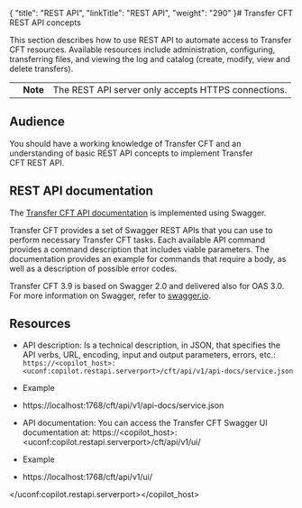 {
    "title": "REST API",
    "linkTitle": "REST API",
    "weight": "290"
}# <span>Transfer CFT</span> REST API concepts



This section describes how to use REST API to automate access to <span>Transfer CFT</span> resources. Available resources include administration, configuring, transferring files, and viewing the log and catalog (create, modify, view and delete transfers).



<table data-cellpadding="0" data-cellspacing="0">
<tbody>
<tr>
<td data-valign="top"></td>
<td data-valign="top"><span><strong>Note</strong></span></td>
<td data-mc-autonum="&lt;b&gt;Note&lt;/b&gt;" data-valign="top">The REST API server only accepts HTTPS connections.</td>
</tr>
</tbody>
</table>



## Audience



You should have a working knowledge of <span>Transfer CFT</span> and an understanding of basic REST API concepts to implement <span>Transfer CFT</span> REST API.



## REST API documentation



The [Transfer CFT API documentation](http://apidocs.axway.com/swagger-ui/index.html?productname=transfercft&amp;productversion=3.8&amp;filename=transfercft-swagger-api.json) is implemented using Swagger.



<span>Transfer CFT</span> provides a set of Swagger REST APIs that you can use to perform necessary <span>Transfer CFT</span> tasks. Each available API command provides a command description that includes viable parameters. The documentation provides an example for commands that require a body, as well as a description of possible error codes.



<span>Transfer CFT</span> <span>3.9</span> is based on Swagger 2.0 and delivered also for OAS 3.0. For more information on Swagger, refer to [swagger.io](http://swagger.io/).



## Resources



-   <span>API description</span>: Is a technical description, in JSON, that specifies the API verbs, URL, encoding, input and output parameters, errors, etc.: `https://<copilot_host>:<uconf:copilot.restapi.serverport>/cft/api/v1/api-docs/service.json`

-   <span>Example</span>

-   https://localhost:1768/cft/api/v1/api-docs/service.json

-   <span>API documentation</span>: You can access the <span>Transfer CFT</span> Swagger UI documentation at: <span>https://&lt;copilot\_host&gt;:&lt;uconf:copilot.restapi.serverport&gt;/cft/api/v1/ui/</span>

-   <span>Example</span>

-   https://localhost:1768/cft/api/v1/ui/

</uconf:copilot.restapi.serverport></copilot_host>